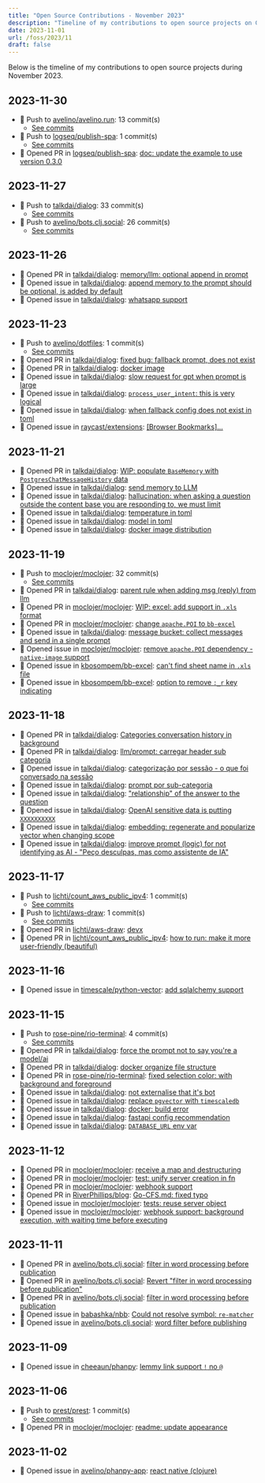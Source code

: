 ```yaml
---
title: "Open Source Contributions - November 2023"
description: "Timeline of my contributions to open source projects on GitHub during November 2023."
date: 2023-11-01
url: /foss/2023/11
draft: false
---
```


Below is the timeline of my contributions to open source projects during November 2023.

## 2023-11-30

- 🔨 Push to [avelino/avelino.run](https://github.com/avelino/avelino.run): 13 commit(s)
  - [See commits](https://github.com/avelino/avelino.run/commits?author=avelino&since=2023-11-30T00:00:00Z&until=2023-11-30T23:59:59Z)
- 🔨 Push to [logseq/publish-spa](https://github.com/logseq/publish-spa): 1 commit(s)
  - [See commits](https://github.com/logseq/publish-spa/commits?author=avelino&since=2023-11-30T00:00:00Z&until=2023-11-30T23:59:59Z)
- 🔀 Opened PR in [logseq/publish-spa](https://github.com/logseq/publish-spa): [doc: update the example to use version 0.3.0](https://github.com/logseq/publish-spa/pull/16)

## 2023-11-27

- 🔨 Push to [talkdai/dialog](https://github.com/talkdai/dialog): 33 commit(s)
  - [See commits](https://github.com/talkdai/dialog/commits?author=avelino&since=2023-11-27T00:00:00Z&until=2023-11-27T23:59:59Z)
- 🔨 Push to [avelino/bots.clj.social](https://github.com/avelino/bots.clj.social): 26 commit(s)
  - [See commits](https://github.com/avelino/bots.clj.social/commits?author=avelino&since=2023-11-27T00:00:00Z&until=2023-11-27T23:59:59Z)

## 2023-11-26

- 🔀 Opened PR in [talkdai/dialog](https://github.com/talkdai/dialog): [memory/llm: optional append in prompt](https://github.com/talkdai/dialog/pull/65)
- 🐛 Opened issue in [talkdai/dialog](https://github.com/talkdai/dialog): [append memory to the prompt should be optional, is added by default](https://github.com/talkdai/dialog/issues/64)
- 🐛 Opened issue in [talkdai/dialog](https://github.com/talkdai/dialog): [whatsapp support](https://github.com/talkdai/dialog/issues/63)

## 2023-11-23

- 🔨 Push to [avelino/dotfiles](https://github.com/avelino/dotfiles): 1 commit(s)
  - [See commits](https://github.com/avelino/dotfiles/commits?author=avelino&since=2023-11-23T00:00:00Z&until=2023-11-23T23:59:59Z)
- 🔀 Opened PR in [talkdai/dialog](https://github.com/talkdai/dialog): [fixed bug: fallback prompt, does not exist](https://github.com/talkdai/dialog/pull/45)
- 🔀 Opened PR in [talkdai/dialog](https://github.com/talkdai/dialog): [docker image](https://github.com/talkdai/dialog/pull/43)
- 🐛 Opened issue in [talkdai/dialog](https://github.com/talkdai/dialog): [slow request for gpt when prompt is large](https://github.com/talkdai/dialog/issues/47)
- 🐛 Opened issue in [talkdai/dialog](https://github.com/talkdai/dialog): [`process_user_intent`: this is very logical](https://github.com/talkdai/dialog/issues/46)
- 🐛 Opened issue in [talkdai/dialog](https://github.com/talkdai/dialog): [when fallback config does not exist in toml](https://github.com/talkdai/dialog/issues/44)
- 🐛 Opened issue in [raycast/extensions](https://github.com/raycast/extensions): [[Browser Bookmarks]...](https://github.com/raycast/extensions/issues/9386)

## 2023-11-21

- 🔀 Opened PR in [talkdai/dialog](https://github.com/talkdai/dialog): [WIP: populate `BaseMemory` with `PostgresChatMessageHistory` data](https://github.com/talkdai/dialog/pull/35)
- 🐛 Opened issue in [talkdai/dialog](https://github.com/talkdai/dialog): [send memory to LLM](https://github.com/talkdai/dialog/issues/34)
- 🐛 Opened issue in [talkdai/dialog](https://github.com/talkdai/dialog): [hallucination: when asking a question outside the content base you are responding to, we must limit](https://github.com/talkdai/dialog/issues/33)
- 🐛 Opened issue in [talkdai/dialog](https://github.com/talkdai/dialog): [temperature in toml](https://github.com/talkdai/dialog/issues/32)
- 🐛 Opened issue in [talkdai/dialog](https://github.com/talkdai/dialog): [model in toml](https://github.com/talkdai/dialog/issues/31)
- 🐛 Opened issue in [talkdai/dialog](https://github.com/talkdai/dialog): [docker image distribution](https://github.com/talkdai/dialog/issues/30)

## 2023-11-19

- 🔨 Push to [moclojer/moclojer](https://github.com/moclojer/moclojer): 32 commit(s)
  - [See commits](https://github.com/moclojer/moclojer/commits?author=avelino&since=2023-11-19T00:00:00Z&until=2023-11-19T23:59:59Z)
- 🔀 Opened PR in [talkdai/dialog](https://github.com/talkdai/dialog): [parent rule when adding msg (reply) from llm](https://github.com/talkdai/dialog/pull/26)
- 🔀 Opened PR in [moclojer/moclojer](https://github.com/moclojer/moclojer): [WIP: excel: add support in `.xls` format](https://github.com/moclojer/moclojer/pull/184)
- 🔀 Opened PR in [moclojer/moclojer](https://github.com/moclojer/moclojer): [change `apache.POI` to `bb-excel`](https://github.com/moclojer/moclojer/pull/183)
- 🐛 Opened issue in [talkdai/dialog](https://github.com/talkdai/dialog): [message bucket: collect messages and send in a single prompt](https://github.com/talkdai/dialog/issues/28)
- 🐛 Opened issue in [moclojer/moclojer](https://github.com/moclojer/moclojer): [remove `apache.POI` dependency - `native-image` support](https://github.com/moclojer/moclojer/issues/182)
- 🐛 Opened issue in [kbosompem/bb-excel](https://github.com/kbosompem/bb-excel): [can't find sheet name in `.xls` file](https://github.com/kbosompem/bb-excel/issues/13)
- 🐛 Opened issue in [kbosompem/bb-excel](https://github.com/kbosompem/bb-excel): [option to remove `:_r` key indicating](https://github.com/kbosompem/bb-excel/issues/12)

## 2023-11-18

- 🔀 Opened PR in [talkdai/dialog](https://github.com/talkdai/dialog): [Categories conversation history in background](https://github.com/talkdai/dialog/pull/25)
- 🔀 Opened PR in [talkdai/dialog](https://github.com/talkdai/dialog): [llm/prompt: carregar header sub categoria](https://github.com/talkdai/dialog/pull/23)
- 🐛 Opened issue in [talkdai/dialog](https://github.com/talkdai/dialog): [categorização por sessão - o que foi conversado na sessão](https://github.com/talkdai/dialog/issues/24)
- 🐛 Opened issue in [talkdai/dialog](https://github.com/talkdai/dialog): [prompt por sub-categoria](https://github.com/talkdai/dialog/issues/22)
- 🐛 Opened issue in [talkdai/dialog](https://github.com/talkdai/dialog): ["relationship" of the answer to the question](https://github.com/talkdai/dialog/issues/21)
- 🐛 Opened issue in [talkdai/dialog](https://github.com/talkdai/dialog): [OpenAI sensitive data is putting `XXXXXXXXXX`](https://github.com/talkdai/dialog/issues/20)
- 🐛 Opened issue in [talkdai/dialog](https://github.com/talkdai/dialog): [embedding: regenerate and popularize vector when changing scope](https://github.com/talkdai/dialog/issues/19)
- 🐛 Opened issue in [talkdai/dialog](https://github.com/talkdai/dialog): [improve prompt (logic) for not identifying as AI - "Peço desculpas, mas como assistente de IA"](https://github.com/talkdai/dialog/issues/18)

## 2023-11-17

- 🔨 Push to [lichti/count_aws_public_ipv4](https://github.com/lichti/count_aws_public_ipv4): 1 commit(s)
  - [See commits](https://github.com/lichti/count_aws_public_ipv4/commits?author=avelino&since=2023-11-17T00:00:00Z&until=2023-11-17T23:59:59Z)
- 🔨 Push to [lichti/aws-draw](https://github.com/lichti/aws-draw): 1 commit(s)
  - [See commits](https://github.com/lichti/aws-draw/commits?author=avelino&since=2023-11-17T00:00:00Z&until=2023-11-17T23:59:59Z)
- 🔀 Opened PR in [lichti/aws-draw](https://github.com/lichti/aws-draw): [devx](https://github.com/lichti/aws-draw/pull/1)
- 🔀 Opened PR in [lichti/count_aws_public_ipv4](https://github.com/lichti/count_aws_public_ipv4): [how to run: make it more user-friendly (beautiful)](https://github.com/lichti/count_aws_public_ipv4/pull/1)

## 2023-11-16

- 🐛 Opened issue in [timescale/python-vector](https://github.com/timescale/python-vector): [add sqlalchemy support](https://github.com/timescale/python-vector/issues/9)

## 2023-11-15

- 🔨 Push to [rose-pine/rio-terminal](https://github.com/rose-pine/rio-terminal): 4 commit(s)
  - [See commits](https://github.com/rose-pine/rio-terminal/commits?author=avelino&since=2023-11-15T00:00:00Z&until=2023-11-15T23:59:59Z)
- 🔀 Opened PR in [talkdai/dialog](https://github.com/talkdai/dialog): [force the prompt not to say you're a model/ai](https://github.com/talkdai/dialog/pull/15)
- 🔀 Opened PR in [talkdai/dialog](https://github.com/talkdai/dialog): [docker organize file structure](https://github.com/talkdai/dialog/pull/13)
- 🔀 Opened PR in [rose-pine/rio-terminal](https://github.com/rose-pine/rio-terminal): [fixed selection color: with background and foreground](https://github.com/rose-pine/rio-terminal/pull/1)
- 🐛 Opened issue in [talkdai/dialog](https://github.com/talkdai/dialog): [not externalise that it's bot](https://github.com/talkdai/dialog/issues/14)
- 🐛 Opened issue in [talkdai/dialog](https://github.com/talkdai/dialog): [replace `pgvector` with `timescaledb`](https://github.com/talkdai/dialog/issues/11)
- 🐛 Opened issue in [talkdai/dialog](https://github.com/talkdai/dialog): [docker: build error](https://github.com/talkdai/dialog/issues/8)
- 🐛 Opened issue in [talkdai/dialog](https://github.com/talkdai/dialog): [fastapi config recommendation](https://github.com/talkdai/dialog/issues/7)
- 🐛 Opened issue in [talkdai/dialog](https://github.com/talkdai/dialog): [`DATABASE_URL` env var](https://github.com/talkdai/dialog/issues/6)

## 2023-11-12

- 🔀 Opened PR in [moclojer/moclojer](https://github.com/moclojer/moclojer): [receive a map and destructuring](https://github.com/moclojer/moclojer/pull/181)
- 🔀 Opened PR in [moclojer/moclojer](https://github.com/moclojer/moclojer): [test: unify server creation in fn](https://github.com/moclojer/moclojer/pull/179)
- 🔀 Opened PR in [moclojer/moclojer](https://github.com/moclojer/moclojer): [webhook support](https://github.com/moclojer/moclojer/pull/177)
- 🔀 Opened PR in [RiverPhillips/blog](https://github.com/RiverPhillips/blog): [Go-CFS.md: fixed typo](https://github.com/RiverPhillips/blog/pull/4)
- 🐛 Opened issue in [moclojer/moclojer](https://github.com/moclojer/moclojer): [tests: reuse server object](https://github.com/moclojer/moclojer/issues/178)
- 🐛 Opened issue in [moclojer/moclojer](https://github.com/moclojer/moclojer): [webhook support: background execution, with waiting time before executing](https://github.com/moclojer/moclojer/issues/176)

## 2023-11-11

- 🔀 Opened PR in [avelino/bots.clj.social](https://github.com/avelino/bots.clj.social): [filter in word processing before publication](https://github.com/avelino/bots.clj.social/pull/96)
- 🔀 Opened PR in [avelino/bots.clj.social](https://github.com/avelino/bots.clj.social): [Revert "filter in word processing before publication"](https://github.com/avelino/bots.clj.social/pull/95)
- 🔀 Opened PR in [avelino/bots.clj.social](https://github.com/avelino/bots.clj.social): [filter in word processing before publication](https://github.com/avelino/bots.clj.social/pull/94)
- 🐛 Opened issue in [babashka/nbb](https://github.com/babashka/nbb): [Could not resolve symbol: `re-matcher`](https://github.com/babashka/nbb/issues/342)
- 🐛 Opened issue in [avelino/bots.clj.social](https://github.com/avelino/bots.clj.social): [word filter before publishing](https://github.com/avelino/bots.clj.social/issues/93)

## 2023-11-09

- 🐛 Opened issue in [cheeaun/phanpy](https://github.com/cheeaun/phanpy): [lemmy link support `!` no `@`](https://github.com/cheeaun/phanpy/issues/314)

## 2023-11-06

- 🔨 Push to [prest/prest](https://github.com/prest/prest): 1 commit(s)
  - [See commits](https://github.com/prest/prest/commits?author=avelino&since=2023-11-06T00:00:00Z&until=2023-11-06T23:59:59Z)
- 🔀 Opened PR in [moclojer/moclojer](https://github.com/moclojer/moclojer): [readme: update appearance](https://github.com/moclojer/moclojer/pull/175)

## 2023-11-02

- 🐛 Opened issue in [avelino/phanpy-app](https://github.com/avelino/phanpy-app): [react native (clojure)](https://github.com/avelino/phanpy-app/issues/2)

